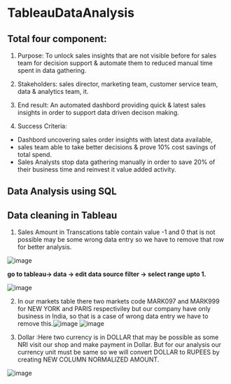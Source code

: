 # TableauDataAnalysis

## Total four component:
1. Purpose: To unlock sales insights that are not visible before for sales team for decision support & automate them to reduced manual time spent in data gathering.

2. Stakeholders: sales director, marketing team, customer service team, data & analytics team, it.
3. End result: An automated dashbord providing quick & latest sales insights in order to support data driven decison making.
4. Success Criteria: 
- Dashbord uncovering sales order insights with latest data available, 
- sales team able to take better  decisions & prove 10% cost savings of total spend.
- Sales Analysts stop data gathering manually in order to save 20% of their business time and reinvest it value added activity.

## Data Analysis using SQL


## Data cleaning in Tableau
1. Sales Amount in Transcations table contain value -1 and 0 that is not possible may be some wrong data entry so we have to remove that row for better analysis.

![image](https://user-images.githubusercontent.com/86125144/211151725-27b35bfc-a035-432e-b6d1-322077fcf4d0.png)

<b>go to tableau-> data -> edit data source filter -> select range upto 1.</b>

![image](https://user-images.githubusercontent.com/86125144/211151316-e5519f3d-b16a-495c-8afd-df5fd644e502.png)


2. In our markets table there two markets code MARK097 and MARK999 for NEW YORK and PARIS respectiviley but our company have only business in India, so that is a case of wrong data entry we have to remove this.![image](https://user-images.githubusercontent.com/86125144/211151445-8a1a17b6-5892-4985-8667-4ef13315a2b9.png)
![image](https://user-images.githubusercontent.com/86125144/211151992-b14b4411-323a-4c96-b75f-dd4abf1839ba.png)


3. Dollar :Here two currency is in DOLLAR that may be possible as some NRI visit our shop and make payment in Dollar. But for our analysis our currency unit must be same so we will convert DOLLAR to RUPEES by creating NEW COLUMN NORMALIZED AMOUNT. 

![image](https://user-images.githubusercontent.com/86125144/211152328-dd9f7ff6-eb0a-4b4f-b9f6-36199cbc80b2.png)


